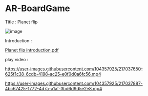 # AR-BoardGame
Title : Planet flip

![image](https://user-images.githubusercontent.com/104357925/217034596-bd7df5e6-a8d7-4423-b196-5183b2d7c946.png)

Introduction : 

[Planet flip introduction.pdf](https://github.com/RACCOOONkim/AR-BoardGame/files/10666343/Planet.flip.introduction.pdf)

play video :

https://user-images.githubusercontent.com/104357925/217037650-625f1c38-6cdb-4198-ac25-e0f0d0a6fc56.mp4

https://user-images.githubusercontent.com/104357925/217037887-4bc67425-1772-4d7a-a1af-3bd6d9d5e2e8.mp4
